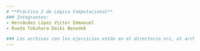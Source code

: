 ```yaml
---
# **Práctica 2 de Lógica Computacional**
### Integrantes:
- Hernández López Víctor Emmanuel
- Rueda Tokuhara Daiki Benedek

### Los archivos con los ejercicios están en el directorio src, el archivo `arboles.hs` contiene el ejercicio 1, mientras que  `ejericio2-3-4.hs` contiene los restantes.
---
```

